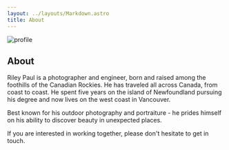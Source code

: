 ```yaml
---
layout: ../layouts/Markdown.astro
title: About
---
```


![profile](/profile.jpg)

## About

Riley Paul is a photographer and engineer, born and raised among the foothills of the Canadian Rockies. He has traveled all across Canada, from coast to coast. He spent five years on the island of Newfoundland pursuing his degree and now lives on the west coast in Vancouver.

Best known for his outdoor photography and portraiture - he prides himself on his ability to discover beauty in unexpected places.

If you are interested in working together, please don't hesitate to get in touch.
